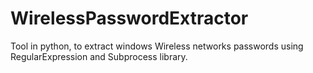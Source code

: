 # WirelessPasswordExtractor
Tool in python, to extract windows Wireless networks passwords using RegularExpression and Subprocess library.
